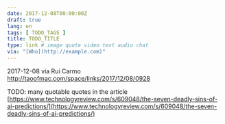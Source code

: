 ```yaml
---
date: 2017-12-08T00:00:00Z
draft: true
lang: en
tags: [ TODO_TAGS ]
title: TODO_TITLE
type: link # image quote video text audio chat
via: "[Who](http://example.com)"
---
```



2017-12-08 via Rui Carmo
http://taoofmac.com/space/links/2017/12/08/0928

TODO: many quotable quotes in the article
[https://www.technologyreview.com/s/609048/the-seven-deadly-sins-of-ai-predictions/](https://www.technologyreview.com/s/609048/the-seven-deadly-sins-of-ai-predictions/)


